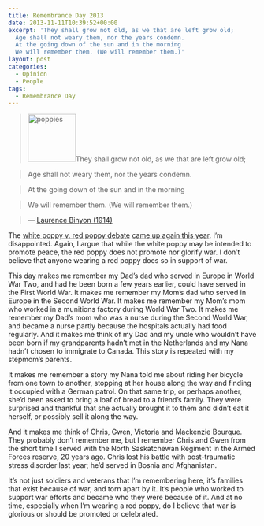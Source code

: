 ```yaml
---
title: Remembrance Day 2013
date: 2013-11-11T10:39:52+00:00
excerpt: 'They shall grow not old, as we that are left grow old;
  Age shall not weary them, nor the years condemn.
  At the going down of the sun and in the morning
  We will remember them. (We will remember them.)'
layout: post
categories:
  - Opinion
  - People
tags:
  - Remembrance Day
---
```


> <img class="alignleft size-full wp-image-3663" alt="poppies" src="https://cdn.craigmcn.ca/img/image001.jpg" width="97" height="97" />They shall grow not old, as we that are left grow old;

> Age shall not weary them, nor the years condemn.

> At the going down of the sun and in the morning

> We will remember them. (We will remember them.)

> — [Laurence Binyon (1914)](http://www.firstworldwar.com/poetsandprose/binyon.htm)

The [white poppy v. red poppy debate](remembrance-poppies-red-v-white.html 'Remembrance Poppies: Red v. White') [came up again this year](http://saskatoon.ctvnews.ca/video?clipId=1039666). I&#8217;m disappointed. Again, I argue that while the white poppy may be intended to promote peace, the red poppy does not promote nor glorify war. I don’t believe that anyone wearing a red poppy does so in support of war.

This day makes me remember my Dad&#8217;s dad who served in Europe in World War Two, and had he been born a few years earlier, could have served in the First World War. It makes me remember my Mom&#8217;s dad who served in Europe in the Second World War. It makes me remember my Mom&#8217;s mom who worked in a munitions factory during World War Two. It makes me remember my Dad&#8217;s mom who was a nurse during the Second World War, and became a nurse partly because the hospitals actually had food regularly. And it makes me think of my Dad and my uncle who wouldn&#8217;t have been born if my grandparents hadn&#8217;t met in the Netherlands and my Nana hadn&#8217;t chosen to immigrate to Canada. This story is repeated with my stepmom&#8217;s parents.

It makes me remember a story my Nana told me about riding her bicycle from one town to another, stopping at her house along the way and finding it occupied with a German patrol. On that same trip, or perhaps another, she&#8217;d been asked to bring a loaf of bread to a friend&#8217;s family. They were surprised and thankful that she actually brought it to them and didn&#8217;t eat it herself, or possibly sell it along the way.

And it makes me think of Chris, Gwen, Victoria and Mackenzie Bourque. They probably don&#8217;t remember me, but I remember Chris and Gwen from the short time I served with the North Saskatchewan Regiment in the Armed Forces reserve, 20 years ago. Chris lost his battle with post-traumatic stress disorder last year; he&#8217;d served in Bosnia and Afghanistan.

It&#8217;s not just soldiers and veterans that I&#8217;m remembering here, it&#8217;s families that exist because of war, and torn apart by it. It&#8217;s people who worked to support war efforts and became who they were because of it. And at no time, especially when I&#8217;m wearing a red poppy, do I believe that war is glorious or should be promoted or celebrated.
